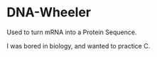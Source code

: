 # DNA-Wheeler
Used to turn mRNA into a Protein Sequence.

I was bored in biology, and wanted to practice C.
